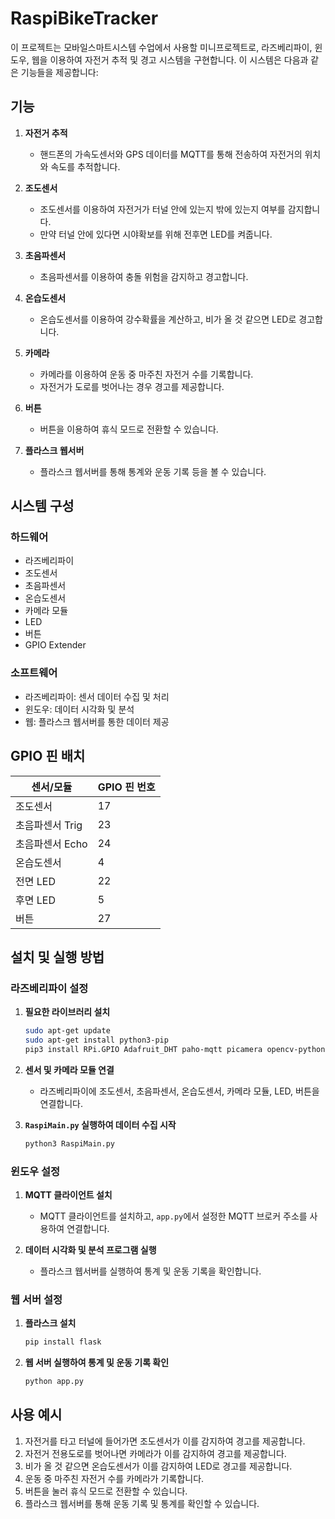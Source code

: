 # RaspiBikeTracker

이 프로젝트는 모바일스마트시스템 수업에서 사용할 미니프로젝트로, 라즈베리파이, 윈도우, 웹을 이용하여 자전거 추적 및 경고 시스템을 구현합니다. 이 시스템은 다음과 같은 기능들을 제공합니다:

## 기능

1. **자전거 추적**
   - 핸드폰의 가속도센서와 GPS 데이터를 MQTT를 통해 전송하여 자전거의 위치와 속도를 추적합니다.

2. **조도센서**
   - 조도센서를 이용하여 자전거가 터널 안에 있는지 밖에 있는지 여부를 감지합니다.
   - 만약 터널 안에 있다면 시야확보를 위해 전후면 LED를 켜줍니다.

3. **초음파센서**
   - 초음파센서를 이용하여 충돌 위험을 감지하고 경고합니다.

4. **온습도센서**
   - 온습도센서를 이용하여 강수확률을 계산하고, 비가 올 것 같으면 LED로 경고합니다.

5. **카메라**
   - 카메라를 이용하여 운동 중 마주친 자전거 수를 기록합니다.
   - 자전거가 도로를 벗어나는 경우 경고를 제공합니다.

6. **버튼**
   - 버튼을 이용하여 휴식 모드로 전환할 수 있습니다.

7. **플라스크 웹서버**
   - 플라스크 웹서버를 통해 통계와 운동 기록 등을 볼 수 있습니다.

## 시스템 구성

### 하드웨어
- 라즈베리파이
- 조도센서
- 초음파센서
- 온습도센서
- 카메라 모듈
- LED
- 버튼
- GPIO Extender

### 소프트웨어
- 라즈베리파이: 센서 데이터 수집 및 처리
- 윈도우: 데이터 시각화 및 분석
- 웹: 플라스크 웹서버를 통한 데이터 제공

## GPIO 핀 배치

| 센서/모듈       | GPIO 핀 번호 |
|----------------|--------------|
| 조도센서       | 17           |
| 초음파센서 Trig | 23           |
| 초음파센서 Echo | 24           |
| 온습도센서     | 4            |
| 전면 LED       | 22           |
| 후면 LED       | 5            |
| 버튼           | 27           |

## 설치 및 실행 방법

### 라즈베리파이 설정

1. **필요한 라이브러리 설치**
   ```bash
   sudo apt-get update
   sudo apt-get install python3-pip
   pip3 install RPi.GPIO Adafruit_DHT paho-mqtt picamera opencv-python-headless scikit-learn
   ```

2. **센서 및 카메라 모듈 연결**
   - 라즈베리파이에 조도센서, 초음파센서, 온습도센서, 카메라 모듈, LED, 버튼을 연결합니다.

3. **`RaspiMain.py` 실행하여 데이터 수집 시작**
   ```bash
   python3 RaspiMain.py
   ```

### 윈도우 설정

1. **MQTT 클라이언트 설치**
   - MQTT 클라이언트를 설치하고, `app.py`에서 설정한 MQTT 브로커 주소를 사용하여 연결합니다.

2. **데이터 시각화 및 분석 프로그램 실행**
   - 플라스크 웹서버를 실행하여 통계 및 운동 기록을 확인합니다.

### 웹 서버 설정

1. **플라스크 설치**
   ```bash
   pip install flask
   ```

2. **웹 서버 실행하여 통계 및 운동 기록 확인**
   ```bash
   python app.py
   ```

## 사용 예시

1. 자전거를 타고 터널에 들어가면 조도센서가 이를 감지하여 경고를 제공합니다.
2. 자전거 전용도로를 벗어나면 카메라가 이를 감지하여 경고를 제공합니다.
3. 비가 올 것 같으면 온습도센서가 이를 감지하여 LED로 경고를 제공합니다.
4. 운동 중 마주친 자전거 수를 카메라가 기록합니다.
5. 버튼을 눌러 휴식 모드로 전환할 수 있습니다.
6. 플라스크 웹서버를 통해 운동 기록 및 통계를 확인할 수 있습니다.
